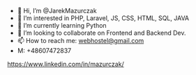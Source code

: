 - 👋 Hi, I’m @JarekMazurczak
- 👀 I’m interested in PHP, Laravel, JS, CSS, HTML, SQL, JAVA
- 🌱 I’m currently learning Python
- 💞️ I’m looking to collaborate on Frontend and Backend Dev.
- 📫 How to reach me: webhostel@gmail.com
- M: +48607472837

<!---
JarekMazurczak/JarekMazurczak is a ✨ special ✨ repository because its `README.md` (this file) appears on your GitHub profile.
You can click the Preview link to take a look at your changes.
--->
https://www.linkedin.com/in/mazurczak/
